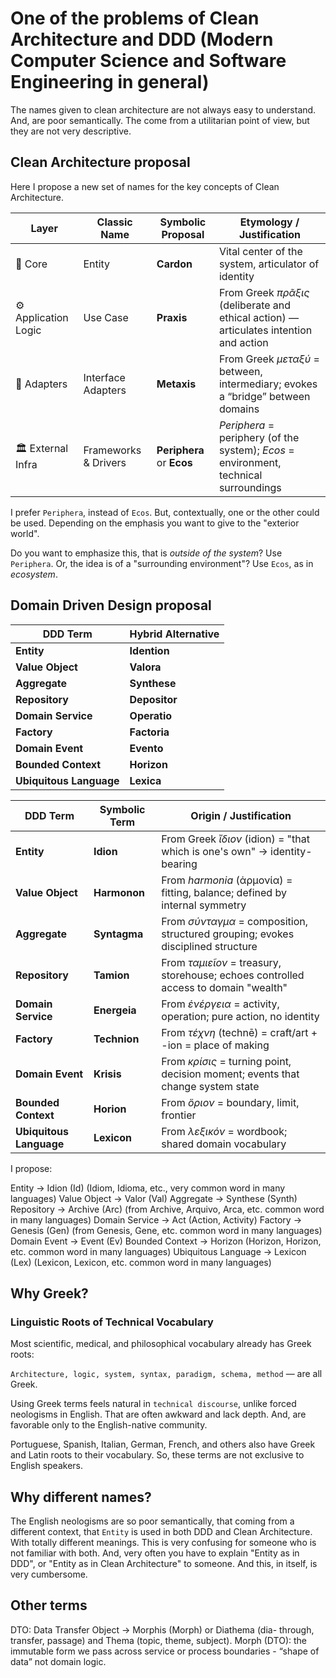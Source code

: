# One of the problems of Clean Architecture and DDD (Modern Computer Science and Software Engineering in general)

The names given to clean architecture are not always easy to understand. And, are poor semantically. The come from a utilitarian point of view, but they are not very descriptive.

## Clean Architecture proposal 

Here I propose a new set of names for the key concepts of Clean Architecture.

| Layer                | Classic Name         | Symbolic Proposal         | Etymology / Justification                                                              |
| -------------------- | -------------------- | ------------------------- | -------------------------------------------------------------------------------------- |
| 🧠 Core              | Entity               | **Cardon**                | Vital center of the system, articulator of identity                                    |
| ⚙️ Application Logic | Use Case             | **Praxis**                | From Greek *πρᾶξις* (deliberate and ethical action) — articulates intention and action |
| 🔌 Adapters          | Interface Adapters   | **Metaxis**               | From Greek *μεταξύ* = between, intermediary; evokes a “bridge” between domains         |
| 🏛️ External Infra   | Frameworks & Drivers | **Periphera** or **Ecos** | *Periphera* = periphery (of the system); *Ecos* = environment, technical surroundings  |



I prefer `Periphera`, instead of `Ecos`. But, contextually, one or the other could be used. Depending on the emphasis you want to give to the "exterior world".

Do you want to emphasize this, that is *outside of the system*? Use `Periphera`. Or, the idea is of a "surrounding environment"? Use `Ecos`, as in *ecosystem*.


## Domain Driven Design proposal

| DDD Term                | Hybrid Alternative |
| ----------------------- | ------------------ |
| **Entity**              | **Idention**       |
| **Value Object**        | **Valora**         |
| **Aggregate**           | **Synthese**       |
| **Repository**          | **Depositor**      |
| **Domain Service**      | **Operatio**       |
| **Factory**             | **Factoria**       |
| **Domain Event**        | **Evento**         |
| **Bounded Context**     | **Horizon**        |
| **Ubiquitous Language** | **Lexica**         |

| DDD Term                | Symbolic Term | Origin / Justification                                                              |
| ----------------------- | ------------- | ----------------------------------------------------------------------------------- |
| **Entity**              | **Idion**     | From Greek *ἴδιον* (idion) = "that which is one's own" → identity-bearing           |
| **Value Object**        | **Harmonon**  | From *harmonia* (ἁρμονία) = fitting, balance; defined by internal symmetry          |
| **Aggregate**           | **Syntagma**  | From *σύνταγμα* = composition, structured grouping; evokes disciplined structure    |
| **Repository**          | **Tamion**    | From *ταμιεῖον* = treasury, storehouse; echoes controlled access to domain "wealth" |
| **Domain Service**      | **Energeia**  | From *ἐνέργεια* = activity, operation; pure action, no identity                     |
| **Factory**             | **Technion**  | From *τέχνη* (technē) = craft/art + -ion = place of making                          |
| **Domain Event**        | **Krisis**    | From *κρίσις* = turning point, decision moment; events that change system state     |
| **Bounded Context**     | **Horion**    | From *ὅριον* = boundary, limit, frontier                                            |
| **Ubiquitous Language** | **Lexicon**   | From *λεξικόν* = wordbook; shared domain vocabulary                                 |


I propose:

Entity → Idion (Id) (Idiom, Idioma, etc., very common word in many languages) 
Value Object -> Valor (Val)
Aggregate -> Synthese (Synth)
Repository -> Archive (Arc) (from Archive, Arquivo, Arca, etc. common word in many languages)
Domain Service -> Act (Action, Activity) 
Factory -> Genesis (Gen) (from Genesis, Gene, etc. common word in many languages)
Domain Event -> Event (Ev) 
Bounded Context -> Horizon (Horizon, Horizon, etc. common word in many languages)
Ubiquitous Language -> Lexicon (Lex) (Lexicon, Lexicon, etc. common word in many languages)

## Why Greek? 

###  Linguistic Roots of Technical Vocabulary

Most scientific, medical, and philosophical vocabulary already has Greek roots:

`Architecture, logic, system, syntax, paradigm, schema, method` — are all Greek.

Using Greek terms feels natural in `technical discourse`, unlike forced neologisms in English. That are often awkward and lack depth. And, are favorable only to the English-native community.

Portuguese, Spanish, Italian, German, French, and others also have Greek and Latin roots to their vocabulary. So, these terms are not exclusive to English speakers.

## Why different names?

The English neologisms are so poor semantically, that coming from a different context, that `Entity` is used in both DDD and Clean Architecture. With totally different meanings. This is very confusing for someone who is not familiar with both. And, very often you have to explain "Entity as in DDD", or "Entity as in Clean Architecture" to someone. And this, in itself, is very cumbersome.


## Other terms

DTO: Data Transfer Object	-> Morphis (Morph) or Diathema (dia- through, transfer, passage) and Thema (topic, theme, subject).
Morph (DTO): the immutable form we pass across service or process boundaries - “shape of data” not domain logic.
